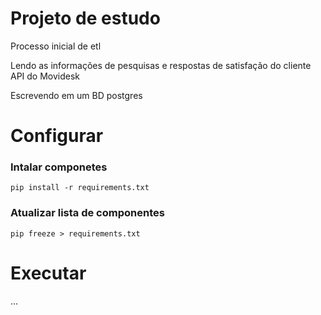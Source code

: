 # Projeto de estudo
Processo inicial de etl

Lendo as informações de pesquisas e respostas de satisfação do cliente API do Movidesk

Escrevendo em um BD postgres

# Configurar

### Intalar componetes
`pip install -r requirements.txt`

### Atualizar lista de componentes
`pip freeze > requirements.txt`

# Executar

...